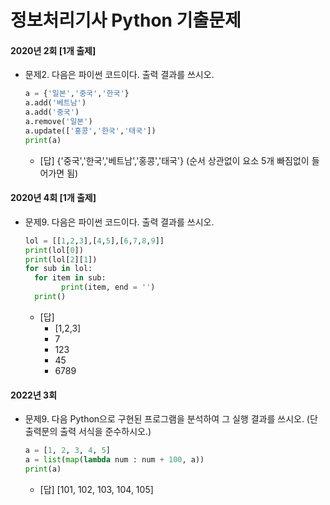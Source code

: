 # 정보처리기사 Python 기출문제



#### 2020년 2회 [1개 출제]

- 문제2. 다음은 파이썬 코드이다. 출력 결과를 쓰시오.

  ```python
  a = {'일본','중국','한국'}
  a.add('베트남')
  a.add('중국')
  a.remove('일본')
  a.update(['홍콩','한국','태국'])
  print(a)
  ```

  - [답] {'중국','한국','베트남','홍콩','태국'}  (순서 상관없이 요소 5개 빠짐없이 들어가면 됨)



#### 2020년 4회 [1개 출제]

- 문제9. 다음은 파이썬 코드이다. 출력 결과를 쓰시오.

  ```python
  lol = [[1,2,3],[4,5],[6,7,8,9]]
  print(lol[0])
  print(lol[2][1])
  for sub in lol:
  	for item in sub:
          print(item, end = '')
  	print()
  ```

  - [답]
    - [1,2,3]
    - 7
    - 123
    - 45
    - 6789



#### 2022년 3회

- 문제9. 다음 Python으로 구현된 프로그램을 분석하여 그 실행 결과를 쓰시오. (단 출력문의 출력 서식을 준수하시오.)

  ```python
  a = [1, 2, 3, 4, 5]
  a = list(map(lambda num : num + 100, a))
  print(a)
  ```

  - [답] [101, 102, 103, 104, 105]